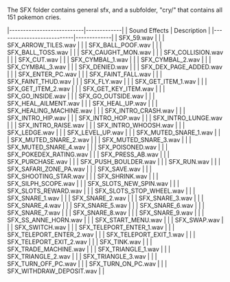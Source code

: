 The SFX folder contains general sfx, and a subfolder, "cry/" that contains all 151 pokemon cries.

|---------------------------|-------------|
| Sound Effects             | Description |
|---------------------------|-------------|
| SFX_59.wav                |  |
| SFX_ARROW_TILES.wav       |  |
| SFX_BALL_POOF.wav         |  |
| SFX_BALL_TOSS.wav         |  |
| SFX_CAUGHT_MON.wav        |  |
| SFX_COLLISION.wav         |  |
| SFX_CUT.wav               |  |
| SFX_CYMBAL_1.wav          |  |
| SFX_CYMBAL_2.wav          |  |
| SFX_CYMBAL_3.wav          |  |
| SFX_DENIED.wav            |  |
| SFX_DEX_PAGE_ADDED.wav    |  |
| SFX_ENTER_PC.wav          |  |
| SFX_FAINT_FALL.wav        |  |
| SFX_FAINT_THUD.wav        |  |
| SFX_FLY.wav               |  |
| SFX_GET_ITEM_1.wav        |  |
| SFX_GET_ITEM_2.wav        |  |
| SFX_GET_KEY_ITEM.wav      |  |
| SFX_GO_INSIDE.wav         |  |
| SFX_GO_OUTSIDE.wav        |  |
| SFX_HEAL_AILMENT.wav      |  |
| SFX_HEAL_UP.wav           |  |
| SFX_HEALING_MACHINE.wav   |  |
| SFX_INTRO_CRASH.wav       |  |
| SFX_INTRO_HIP.wav         |  |
| SFX_INTRO_HOP.wav         |  |
| SFX_INTRO_LUNGE.wav       |  |
| SFX_INTRO_RAISE.wav       |  |
| SFX_INTRO_WHOOSH.wav      |  |
| SFX_LEDGE.wav             |  |
| SFX_LEVEL_UP.wav          |  |
| SFX_MUTED_SNARE_1.wav     |  |
| SFX_MUTED_SNARE_2.wav     |  |
| SFX_MUTED_SNARE_3.wav     |  |
| SFX_MUTED_SNARE_4.wav     |  |
| SFX_POISONED.wav          |  |
| SFX_POKEDEX_RATING.wav    |  |
| SFX_PRESS_AB.wav          |  |
| SFX_PURCHASE.wav          |  |
| SFX_PUSH_BOULDER.wav      |  |
| SFX_RUN.wav               |  |
| SFX_SAFARI_ZONE_PA.wav    |  |
| SFX_SAVE.wav              |  |
| SFX_SHOOTING_STAR.wav     |  |
| SFX_SHRINK.wav            |  |
| SFX_SILPH_SCOPE.wav       |  |
| SFX_SLOTS_NEW_SPIN.wav    |  |
| SFX_SLOTS_REWARD.wav      |  |
| SFX_SLOTS_STOP_WHEEL.wav  |  |
| SFX_SNARE_1.wav           |  |
| SFX_SNARE_2.wav           |  |
| SFX_SNARE_3.wav           |  |
| SFX_SNARE_4.wav           |  |
| SFX_SNARE_5.wav           |  |
| SFX_SNARE_6.wav           |  |
| SFX_SNARE_7.wav           |  |
| SFX_SNARE_8.wav           |  |
| SFX_SNARE_9.wav           |  |
| SFX_SS_ANNE_HORN.wav      |  |
| SFX_START_MENU.wav        |  |
| SFX_SWAP.wav              |  |
| SFX_SWITCH.wav            |  |
| SFX_TELEPORT_ENTER_1.wav  |  |
| SFX_TELEPORT_ENTER_2.wav  |  |
| SFX_TELEPORT_EXIT_1.wav   |  |
| SFX_TELEPORT_EXIT_2.wav   |  |
| SFX_TINK.wav              |  |
| SFX_TRADE_MACHINE.wav     |  |
| SFX_TRIANGLE_1.wav        |  |
| SFX_TRIANGLE_2.wav        |  |
| SFX_TRIANGLE_3.wav        |  |
| SFX_TURN_OFF_PC.wav       |  |
| SFX_TURN_ON_PC.wav        |  |
| SFX_WITHDRAW_DEPOSIT.wav  |  |